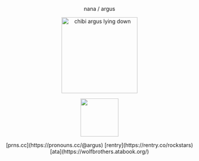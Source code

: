 <p align="center">
nana  /  argus
</p> 
<p align="center">
    <img width="200" src="https://github.com/user-attachments/assets/63f4335f-33f7-4e65-a85a-a427868a7bca" alt="chibi argus lying down">
</p>
<p align="center">
    <img width="100" src="https://komarev.com/ghpvc/?username=wolfbrothers"
        </p>
<p align="center">
[prns.cc](https://pronouns.cc/@argus) [rentry](https://rentry.co/rockstars) [ata](https://wolfbrothers.atabook.org/)
</p>
